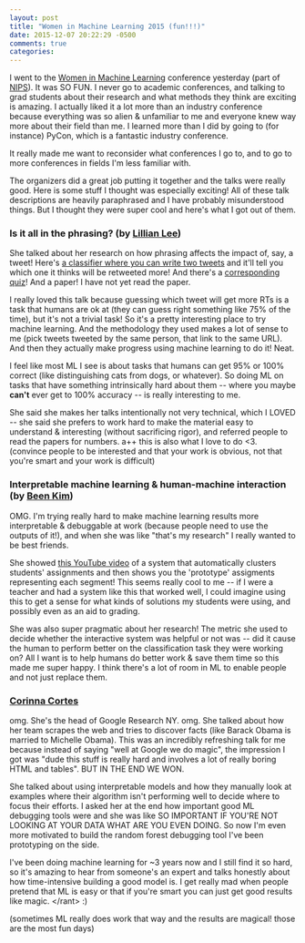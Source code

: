 ```yaml
---
layout: post
title: "Women in Machine Learning 2015 (fun!!!)"
date: 2015-12-07 20:22:29 -0500
comments: true
categories: 
---
```


I went to the [Women in Machine Learning](http://wiml2015.weebly.com/) conference yesterday (part of [NIPS](http://nips.cc)). It was SO FUN. I never go to academic conferences, and talking to grad students about their research and what methods they think are exciting is amazing. I actually liked it a lot more than an industry conference because everything was so alien & unfamiliar to me and everyone knew way more about their field than me. I learned more than I did by going to (for instance) PyCon, which is a fantastic industry conference.

It really made me want to reconsider what conferences I go to, and to go to more conferences in fields I'm less familiar with.

The organizers did a great job putting it together and the talks were really good.
Here is some stuff I thought was especially exciting! All of these talk descriptions are heavily paraphrased and I have probably misunderstood things. But I thought they were super cool and here's what I got out of them.

### Is it all in the phrasing? (by [Lillian Lee](https://www.cs.cornell.edu/home/llee/))

She talked about her research on how phrasing affects the impact of, say, a tweet! Here's [a classifier where you can write two tweets](https://chenhaot.com/retweetedmore/) and it'll tell you which one it thinks will be retweeted more! And there's a [corresponding quiz](https://chenhaot.com/retweetedmore/quiz)! And a paper! I have not yet read the paper.

I really loved this talk because guessing which tweet will get more RTs is a task that humans are ok at (they can guess right something like 75% of the time), but it's not a trivial task! So it's a pretty interesting place to try machine learning. And the methodology they used makes a lot of sense to me (pick tweets tweeted by the same person, that link to the same URL). And then they actually make progress using machine learning to do it! Neat.

I feel like most ML I see is about tasks that humans can get 95% or 100% correct (like distinguishing cats from dogs, or whatever). So doing ML on tasks that have something intrinsically hard about them -- where you maybe **can't** ever get to 100% accuracy -- is really interesting to me.

She said she makes her talks intentionally not very technical, which I LOVED -- she said she prefers to work hard to make the material easy to understand & interesting (without sacrificing rigor), and referred people to read the papers for numbers. a++ this is also what I love to do <3. (convince people to be interested and that your work is obvious, not that you're smart and your work is difficult)

### Interpretable machine learning & human-machine interaction (by [Been Kim](http://people.csail.mit.edu/beenkim/))


OMG. I'm trying really hard to make machine learning results more interpretable & debuggable at work (because people need to use the outputs of it!), and when she was like "that's my research" I really wanted to be best friends.

She showed [this YouTube video](https://www.youtube.com/watch?v=8PwHigCDdW8&feature=youtu.be) of a system that automatically clusters students' assignments and then shows you the 'prototype' assigments representing each segment! This seems really cool to me -- if I were a teacher and had a system like this that worked well, I could imagine using this to get a sense for what kinds of solutions my students were using, and possibly even as an aid to grading.

She was also super pragmatic about her research! The metric she used to decide whether the interactive system was helpful or not was -- did it cause the human to perform better on the classification task they were working on? All I want is to help humans do better work & save them time so this made me super happy. I think there's a lot of room in ML to enable people and not just replace them.

### [Corinna Cortes](http://research.google.com/pubs/author121.html)

omg. She's the head of Google Research NY. omg. She talked about how her team scrapes the web and tries to discover facts (like Barack Obama is married to Michelle Obama). This was an incredibly refreshing talk for me because instead of saying "well at Google we do magic", the impression I got was "dude this stuff is really hard and involves a lot of really boring HTML and tables". BUT IN THE END WE WON.

She talked about using interpretable models and how they manually look at examples where their algorithm isn't performing well to decide where to focus their efforts. I asked her at the end how important good ML debugging tools were and she was like SO IMPORTANT IF YOU'RE NOT LOOKING AT YOUR DATA WHAT ARE YOU EVEN DOING. So now I'm even more motivated to build the random forest debugging tool I've been prototyping on the side.

I've been doing machine learning for ~3 years now and I still find it so hard, so it's amazing to hear from someone's an expert and talks honestly about how time-intensive building a good model is. I get really mad when people pretend that ML is easy or that if you're smart you can just get good results like magic. &lt;/rant&gt; :)

(sometimes ML really does work that way and the results are magical! those are the most fun days)